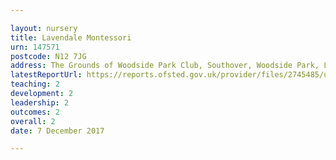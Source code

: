 ```yaml
---

layout: nursery
title: Lavendale Montessori
urn: 147571
postcode: N12 7JG
address: The Grounds of Woodside Park Club, Southover, Woodside Park, LONDON, N12 7JG
latestReportUrl: https://reports.ofsted.gov.uk/provider/files/2745485/urn/147571.pdf
teaching: 2
development: 2
leadership: 2
outcomes: 2
overall: 2
date: 7 December 2017

---
```

